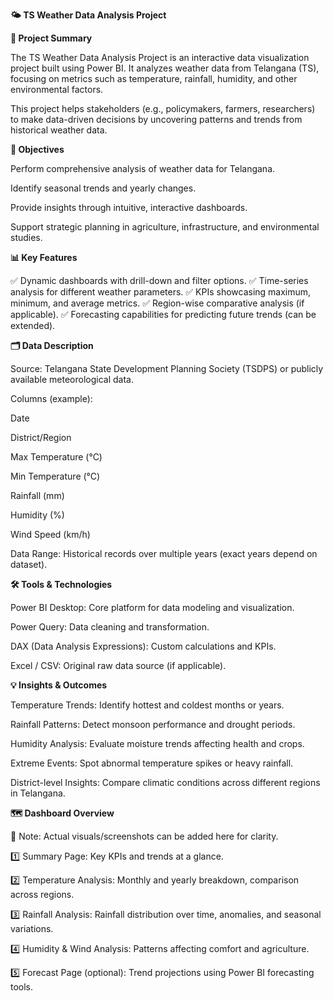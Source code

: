 ********🌤️ TS Weather Data Analysis Project********


******📝 Project Summary******


The TS Weather Data Analysis Project is an interactive data visualization project built using Power BI. It analyzes weather data from Telangana (TS), focusing on metrics such as temperature, rainfall, humidity, and other environmental factors.

This project helps stakeholders (e.g., policymakers, farmers, researchers) to make data-driven decisions by uncovering patterns and trends from historical weather data.

****🎯 Objectives****

Perform comprehensive analysis of weather data for Telangana.

Identify seasonal trends and yearly changes.

Provide insights through intuitive, interactive dashboards.

Support strategic planning in agriculture, infrastructure, and environmental studies.

**📊 Key Features**

✅ Dynamic dashboards with drill-down and filter options.
✅ Time-series analysis for different weather parameters.
✅ KPIs showcasing maximum, minimum, and average metrics.
✅ Region-wise comparative analysis (if applicable).
✅ Forecasting capabilities for predicting future trends (can be extended).

**🗂️ Data Description**

Source: Telangana State Development Planning Society (TSDPS) or publicly available meteorological data.

Columns (example):

Date

District/Region

Max Temperature (°C)

Min Temperature (°C)

Rainfall (mm)

Humidity (%)

Wind Speed (km/h)

Data Range: Historical records over multiple years (exact years depend on dataset).

**🛠️ Tools & Technologies**

Power BI Desktop: Core platform for data modeling and visualization.

Power Query: Data cleaning and transformation.

DAX (Data Analysis Expressions): Custom calculations and KPIs.

Excel / CSV: Original raw data source (if applicable).

**💡 Insights & Outcomes**

Temperature Trends: Identify hottest and coldest months or years.

Rainfall Patterns: Detect monsoon performance and drought periods.

Humidity Analysis: Evaluate moisture trends affecting health and crops.

Extreme Events: Spot abnormal temperature spikes or heavy rainfall.

District-level Insights: Compare climatic conditions across different regions in Telangana.

**🗺️ Dashboard Overview**

💬 Note: Actual visuals/screenshots can be added here for clarity.


1️⃣ Summary Page: Key KPIs and trends at a glance.

2️⃣ Temperature Analysis: Monthly and yearly breakdown, comparison across regions.

3️⃣ Rainfall Analysis: Rainfall distribution over time, anomalies, and seasonal variations.

4️⃣ Humidity & Wind Analysis: Patterns affecting comfort and agriculture.

5️⃣ Forecast Page (optional): Trend projections using Power BI forecasting tools.

